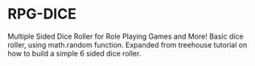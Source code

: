 # RPG-DICE
Multiple Sided Dice Roller for Role Playing Games and More! 
Basic dice roller, using math.random function.  Expanded from treehouse tutorial on how to build a simple 6 sided dice roller. 
